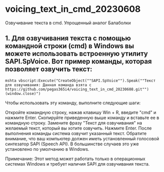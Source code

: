 # voicing_text_in_cmd_20230608
Озвучивание текста в cmd. Упрощенный аналог Балаболки

## 1. Для озвучивания текста с помощью командной строки (cmd) в Windows вы можете использовать встроенную утилиту SAPI.SpVoice. Вот пример команды, которая позволяет озвучить текст:

```shell
mshta vbscript:Execute("CreateObject(""SAPI.SpVoice"").Speak(""Текст для озвучивания: Данная команда взята с https://github.com/pegas365i4/voicing_text_in_cmd_20230608.git"")(window.close)")
```
Чтобы использовать эту команду, выполните следующие шаги:

Откройте командную строку, нажав клавишу Win + R, введите "cmd" и нажмите Enter.
Скопируйте приведенную выше команду и вставьте ее в командную строку.
Замените фразу "Текст для озвучивания" на желаемый текст, который вы хотите озвучить.
Нажмите Enter.
После выполнения команды система озвучит указанный текст. Обратите внимание, что ваш компьютер должен иметь установленный голосовой синтезатор SAPI (Speech API). В большинстве случаев это уже установлено по умолчанию в Windows.

Примечание: Этот метод может работать только в операционных системах Windows и требует наличия SAPI для озвучивания текста.

